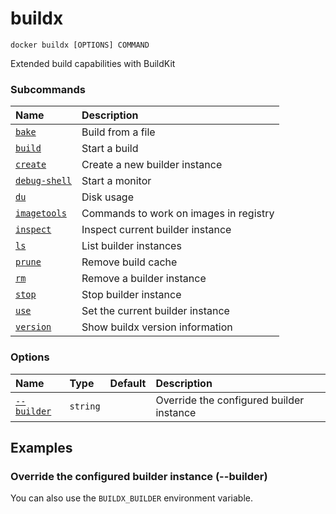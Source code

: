 # buildx

```
docker buildx [OPTIONS] COMMAND
```

<!---MARKER_GEN_START-->
Extended build capabilities with BuildKit

### Subcommands

| Name                                   | Description                            |
|:---------------------------------------|:---------------------------------------|
| [`bake`](buildx_bake.md)               | Build from a file                      |
| [`build`](buildx_build.md)             | Start a build                          |
| [`create`](buildx_create.md)           | Create a new builder instance          |
| [`debug-shell`](buildx_debug-shell.md) | Start a monitor                        |
| [`du`](buildx_du.md)                   | Disk usage                             |
| [`imagetools`](buildx_imagetools.md)   | Commands to work on images in registry |
| [`inspect`](buildx_inspect.md)         | Inspect current builder instance       |
| [`ls`](buildx_ls.md)                   | List builder instances                 |
| [`prune`](buildx_prune.md)             | Remove build cache                     |
| [`rm`](buildx_rm.md)                   | Remove a builder instance              |
| [`stop`](buildx_stop.md)               | Stop builder instance                  |
| [`use`](buildx_use.md)                 | Set the current builder instance       |
| [`version`](buildx_version.md)         | Show buildx version information        |


### Options

| Name                    | Type     | Default | Description                              |
|:------------------------|:---------|:--------|:-----------------------------------------|
| [`--builder`](#builder) | `string` |         | Override the configured builder instance |


<!---MARKER_GEN_END-->

## Examples

### <a name="builder"></a> Override the configured builder instance (--builder)

You can also use the `BUILDX_BUILDER` environment variable.
